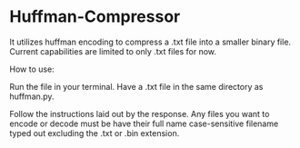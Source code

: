 # Huffman-Compressor
It utilizes huffman encoding to compress a .txt file into a smaller binary file. Current capabilities are limited to only .txt files for now.


How to use:

Run the file in your terminal. Have a .txt file in the same directory as huffman.py.

Follow the instructions laid out by the response. Any files you want to encode or decode must be have their full name case-sensitive filename typed out excluding the .txt or .bin extension.